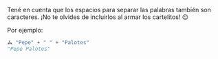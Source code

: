 Tené en cuenta que los espacios para separar las palabras también son caracteres. ¡No te olvides de incluirlos al armar los cartelitos! :wink:

Por ejemplo:

```python
ム "Pepe" + " " + "Palotes"
"Pepe Palotes"
```
